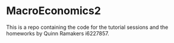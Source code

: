 # MacroEconomics2
This is a repo containing the code for the tutorial sessions and the homeworks by Quinn Ramakers i6227857.